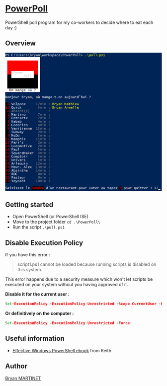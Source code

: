 # [PowerPoll](https://github.com/Maarti/PowerPoll)
PowerShell poll program for my co-workers to decide where to eat each day :)

## Overview
![Program Overview](doc/overview.png)

## Getting started

* Open PowerShell (or PowerShell ISE)
* Move to the project folder `cd .\PowerPoll\`
* Run the script `.\poll.ps1`

## Disable Execution Policy
If you have this error :
> script1.ps1 cannot be loaded because running scripts is disabled on this system.

This error happens due to a security measure which won't let scripts be executed on your system without you having approved of it.

**Disable it for the current user :**
```bat
Set-ExecutionPolicy -ExecutionPolicy Unrestricted -Scope CurrentUser -Force
```
**Or definitively on the computer :**
```bat
Set-ExecutionPolicy -ExecutionPolicy Unrestricted -Force
```

## Useful information
* [Effective Windows PowerShell ebook](https://rkeithhill.wordpress.com/2009/03/08/effective-windows-powershell-the-free-ebook/) from Keith 

## Author
[Bryan MARTINET](https://maarti.net)